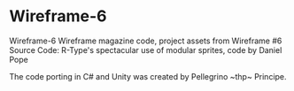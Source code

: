 # Wireframe-6

Wireframe-6 Wireframe magazine code, project assets from Wireframe #6
Source Code: R-Type's spectacular use of modular sprites, code by Daniel Pope

The code porting in C# and Unity was created by Pellegrino \~thp\~ Principe.
